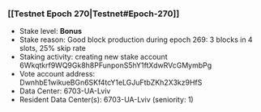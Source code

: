 ### [[Testnet Epoch 270|Testnet#Epoch-270]]
* Stake level: **Bonus**
* Stake reason: Good block production during epoch 269: 3 blocks in 4 slots, 25% skip rate
* Staking activity: creating new stake account 6Wkqtkrf9WQ9Gk8h8PFunponS5hY1ftXdwRVcGMymbPg
* Vote account address: DwnhbE1wikueBGn6SKf4tcY1eLGJuFtbZKh2X3kz9HfS
* Data Center: 6703-UA-Lviv
* Resident Data Center(s): 6703-UA-Lviv (seniority: 1)